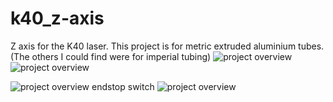 # k40_z-axis
Z axis for the K40 laser. This project is for metric extruded aluminium tubes. (The others I could find were for imperial tubing)
![project overview](img/DSC01052.JPG "project overview")
![project overview](img/DSC01048.JPG "project overview")

![project overview](img/DSC01050.JPG "project overview")
endstop switch
![project overview](img/DSC01051.JPG "project overview")



